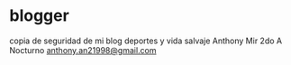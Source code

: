 # blogger
copia de seguridad de mi blog deportes y vida salvaje
Anthony Mir
2do A Nocturno
anthony.an21998@gmail.com

